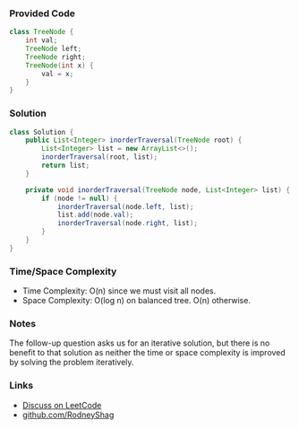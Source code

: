 ### Provided Code

```java
class TreeNode {
    int val;
    TreeNode left;
    TreeNode right;
    TreeNode(int x) {
        val = x;
    }
}
```

### Solution

```java
class Solution {
    public List<Integer> inorderTraversal(TreeNode root) {
        List<Integer> list = new ArrayList<>();
        inorderTraversal(root, list);
        return list;
    }

    private void inorderTraversal(TreeNode node, List<Integer> list) {
        if (node != null) {
            inorderTraversal(node.left, list);
            list.add(node.val);
            inorderTraversal(node.right, list);
        }
    }
}
```

### Time/Space Complexity

-  Time Complexity: O(n) since we must visit all nodes.
- Space Complexity: O(log n) on balanced tree. O(n) otherwise.

### Notes

The follow-up question asks us for an iterative solution, but there is no benefit to that solution as neither the time or space complexity is improved by solving the problem iteratively.

### Links

- [Discuss on LeetCode](https://leetcode.com/problems/binary-tree-inorder-traversal/discuss/304519)
- [github.com/RodneyShag](https://github.com/RodneyShag)
